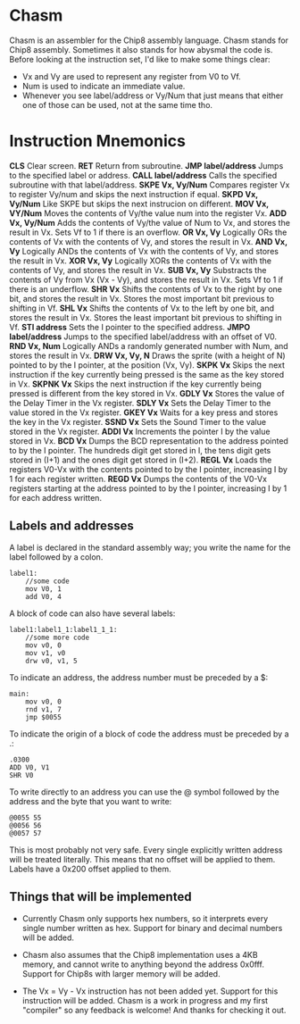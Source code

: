 # Chasm

Chasm is an assembler for the Chip8 assembly language. Chasm stands for Chip8 assembly. Sometimes it also stands for how abysmal the code is. Before looking at the instruction set, I'd like to make some things clear:
- Vx and Vy are used to represent any register from V0 to Vf.
- Num is used to indicate an immediate value.
- Whenever you see label/address or Vy/Num that just means that either one of those can be used, not at the same time tho. 

# Instruction Mnemonics

**CLS** Clear screen. 
**RET** Return from subroutine.
**JMP label/address** Jumps to the specified label or address.
**CALL label/address** Calls the specified subroutine with that label/address.
**SKPE Vx, Vy/Num** Compares register Vx to register Vy/num and skips the next instruction if equal.
**SKPD Vx, Vy/Num** Like SKPE but skips the next instrucion on different.
**MOV Vx, VY/Num** Moves the contents of Vy/the value num into the register Vx.
**ADD Vx, Vy/Num** Adds the contents of Vy/the value of Num to Vx, and stores the result in Vx. Sets Vf to 1 if there is an overflow.
**OR Vx, Vy** Logically ORs the contents of Vx with the contents of Vy, and stores the result in Vx.
**AND Vx, Vy** Logically ANDs the contents of Vx with the contents of Vy, and stores the result in Vx.
**XOR Vx, Vy** Logically XORs the contents of Vx with the contents of Vy, and stores the result in Vx.
**SUB Vx, Vy** Substracts the contents of Vy from Vx (Vx - Vy), and stores the result in Vx. Sets Vf to 1 if there is an underflow.
**SHR Vx** Shifts the contents of Vx to the right by one bit, and stores the result in Vx. Stores the most important bit previous to shifting in Vf.
**SHL Vx** Shifts the contents of Vx to the left by one bit, and stores the result in Vx. Stores the least important bit previous to shifting in Vf.
**STI address** Sets the I pointer to the specified address.
**JMPO label/address** Jumps to the specified label/address with an offset of V0.
**RND Vx, Num** Logically ANDs a randomly generated number with Num, and stores the result in Vx.
**DRW Vx, Vy, N** Draws the sprite (with a height of N) pointed to by the I pointer, at the position (Vx, Vy).
**SKPK Vx** Skips the next instruction if the key currently being pressed is the same as the key stored in Vx.
**SKPNK Vx** Skips the next instruction if the key currently being pressed is different from the key stored in Vx.
**GDLY Vx** Stores the value of the Delay Timer in the Vx register.
**SDLY Vx** Sets the Delay Timer to the value stored in the Vx register.
**GKEY Vx** Waits for a key press and stores the key in the Vx register.
**SSND Vx** Sets the Sound Timer to the value stored in the Vx register.
**ADDI Vx** Increments the pointer I by the value stored in Vx.
**BCD Vx** Dumps the BCD representation to the address pointed to by the I pointer. The hundreds digit get stored in I, the tens digit gets stored in (I+1) and the ones digit get stored in (I+2).
**REGL Vx** Loads the registers V0-Vx with the contents pointed to by the I pointer, increasing I by 1 for each register written.
**REGD Vx** Dumps the contents of the V0-Vx registers starting at the address pointed to by the I pointer, increasing I by 1 for each address written.

## Labels and addresses

A label is declared in the standard assembly way; you write the name for the label followed by a colon.
```
label1:
	//some code
	mov V0, 1
	add V0, 4
```
A block of code can also have several labels:
```
label1:label1_1:label1_1_1:
	//some more code
	mov v0, 0
	mov v1, v0
	drw v0, v1, 5
```
To indicate an address, the address number must be preceded by a $:
```
main:
	mov v0, 0
	rnd v1, 7
	jmp $0055
```
To indicate the origin of a block of code the address must be preceded by a .:
```
.0300
ADD V0, V1
SHR V0
```
To write directly to an address you can use the @ symbol followed by the address and the byte that you want to write:
```
@0055 55
@0056 56
@0057 57
```
This is most probably not very safe.
Every single explicitly written address will be treated literally. This means that no offset will be applied to them.
Labels have a 0x200 offset applied to them. 
	 
## Things that will be implemented
- Currently Chasm only supports hex numbers, so it interprets every single number written as hex. Support for binary and decimal numbers will be added.

- Chasm also assumes that the Chip8 implementation uses a 4KB memory, and cannot write to anything beyond the address 0x0fff. Support for Chip8s with larger memory will be added.
- The Vx = Vy - Vx instruction has not been added yet. Support for this instruction will be added.
Chasm is a work in progress and my first "compiler" so any feedback is welcome! And thanks for checking it out.

